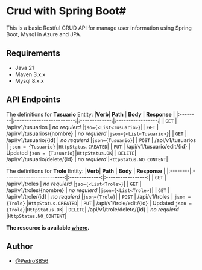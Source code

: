 # Crud with Spring Boot#
This is a basic Restful CRUD API for manage user information using Spring Boot, Mysql in Azure and JPA.

## Requirements

*   Java 21
*   Maven 3.x.x
*   Mysql 8.x.x


## API Endpoints 

The definitions for **Tusuario** Entity:
|**Verb**| **Path**                | **Body**  | **Response**  | 
|:--------|:-------------------------:|:-------------:|:-----------------:|
| `GET`   | /api/v1/tusuarios            | *no requierd* |`jso={<List<Tusuario>}`|
| `GET`   | /api/v1/tusuarios/{nombre}   | *no requierd* |`json={<List<Tusuario>}`|
| `GET`   | /api/v1/tusuario/{id}        | *no requierd* |`json={Tusuario}`|
| `POST`  | /api/v1/tusuarios            | `json = {Tusuario}` |`HttpStatus.CREATED`|
| `PUT`   | /api/v1/tusuario/edit/{id}   | Updated `json = {Tusuario}`|`HttpStatus.OK`|
| `DELETE`| /api/v1/tusuario/delete/{id} | *no requierd* |`HttpStatus.NO_CONTENT`|



The definitions for **Trole** Entity:
|**Verb**| **Path**                | **Body**  | **Response**  | 
|:--------|:-------------------------:|:-------------:|:-----------------:|
| `GET`   | /api/v1/troles            | *no requierd* |`jso={<List<Trole>}`|
| `GET`   | /api/v1/troles/{nombre}   | *no requierd* |`json={<List<Trole>}`|
| `GET`   | /api/v1/trole/{id}        | *no requierd* |`json={Trole}`|
| `POST`  | /api/v1/troles            | `json = {Trole}` |`HttpStatus.CREATED`|
| `PUT`   | /api/v1/trole/edit/{id}   | Updated `json = {Trole}`|`HttpStatus.OK`|
| `DELETE`| /api/v1/trole/delete/{id} | *no requierd* |`HttpStatus.NO_CONTENT`|


**The resource is available [where](https://crud-spring.azurewebsites.net/api/v1/tusuarios).**



## Author
*   [@PedroSB56](https://github.com/PedroS56)

